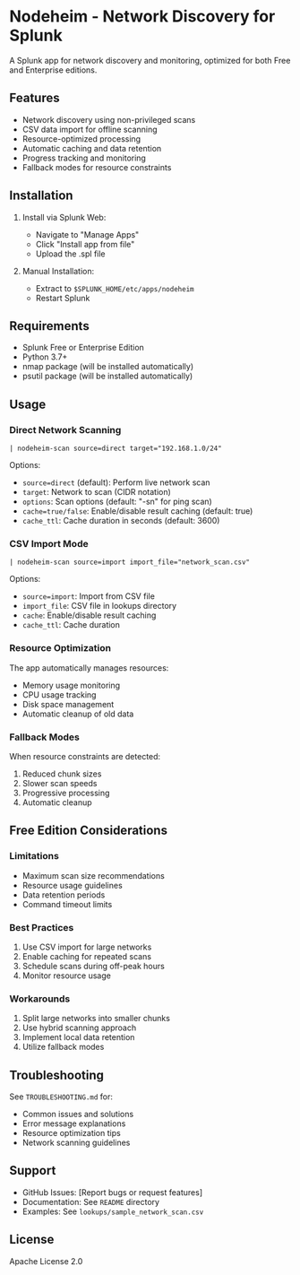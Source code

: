 # Nodeheim - Network Discovery for Splunk

A Splunk app for network discovery and monitoring, optimized for both Free and Enterprise editions.

## Features

- Network discovery using non-privileged scans
- CSV data import for offline scanning
- Resource-optimized processing
- Automatic caching and data retention
- Progress tracking and monitoring
- Fallback modes for resource constraints

## Installation

1. Install via Splunk Web:
   - Navigate to "Manage Apps"
   - Click "Install app from file"
   - Upload the .spl file

2. Manual Installation:
   - Extract to `$SPLUNK_HOME/etc/apps/nodeheim`
   - Restart Splunk

## Requirements

- Splunk Free or Enterprise Edition
- Python 3.7+
- nmap package (will be installed automatically)
- psutil package (will be installed automatically)

## Usage

### Direct Network Scanning

```spl
| nodeheim-scan source=direct target="192.168.1.0/24"
```

Options:
- `source=direct` (default): Perform live network scan
- `target`: Network to scan (CIDR notation)
- `options`: Scan options (default: "-sn" for ping scan)
- `cache=true/false`: Enable/disable result caching (default: true)
- `cache_ttl`: Cache duration in seconds (default: 3600)

### CSV Import Mode

```spl
| nodeheim-scan source=import import_file="network_scan.csv"
```

Options:
- `source=import`: Import from CSV file
- `import_file`: CSV file in lookups directory
- `cache`: Enable/disable result caching
- `cache_ttl`: Cache duration

### Resource Optimization

The app automatically manages resources:
- Memory usage monitoring
- CPU usage tracking
- Disk space management
- Automatic cleanup of old data

### Fallback Modes

When resource constraints are detected:
1. Reduced chunk sizes
2. Slower scan speeds
3. Progressive processing
4. Automatic cleanup

## Free Edition Considerations

### Limitations
- Maximum scan size recommendations
- Resource usage guidelines
- Data retention periods
- Command timeout limits

### Best Practices
1. Use CSV import for large networks
2. Enable caching for repeated scans
3. Schedule scans during off-peak hours
4. Monitor resource usage

### Workarounds
1. Split large networks into smaller chunks
2. Use hybrid scanning approach
3. Implement local data retention
4. Utilize fallback modes

## Troubleshooting

See `TROUBLESHOOTING.md` for:
- Common issues and solutions
- Error message explanations
- Resource optimization tips
- Network scanning guidelines

## Support

- GitHub Issues: [Report bugs or request features]
- Documentation: See `README` directory
- Examples: See `lookups/sample_network_scan.csv`

## License

Apache License 2.0 